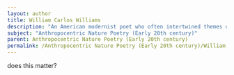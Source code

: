 ```yaml
---
layout: author
title: William Carlos Williams
description: "An American modernist poet who often intertwined themes of nature with everyday life. His poem 'The Red Wheelbarrow' exemplifies his keen observation of the natural world."
subject: "Anthropocentric Nature Poetry (Early 20th century)"
parent: Anthropocentric Nature Poetry (Early 20th century)
permalink: /Anthropocentric Nature Poetry (Early 20th century)/William Carlos Williams/
---
```


does this matter?
